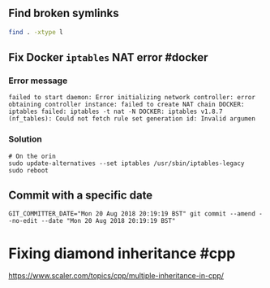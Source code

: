 
## Find broken symlinks
```bash
find . -xtype l
```

## Fix Docker `iptables`  NAT error #docker
### Error message
```
failed to start daemon: Error initializing network controller: error obtaining controller instance: failed to create NAT chain DOCKER: iptables failed: iptables -t nat -N DOCKER: iptables v1.8.7 (nf_tables): Could not fetch rule set generation id: Invalid argumen
```
### Solution
```
# On the orin
sudo update-alternatives --set iptables /usr/sbin/iptables-legacy
sudo reboot
```

## Commit with a specific date
```
GIT_COMMITTER_DATE="Mon 20 Aug 2018 20:19:19 BST" git commit --amend --no-edit --date "Mon 20 Aug 2018 20:19:19 BST"
```

# Fixing diamond inheritance #cpp

https://www.scaler.com/topics/cpp/multiple-inheritance-in-cpp/